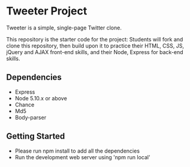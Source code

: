 # Tweeter Project

Tweeter is a simple, single-page Twitter clone.

This repository is the starter code for the project: Students will fork and clone this repository, then build upon it to practice their HTML, CSS, JS, jQuery and AJAX front-end skills, and their Node, Express for back-end skills.



## Dependencies

- Express
- Node 5.10.x or above
- Chance 
- Md5
- Body-parser



## Getting Started

- Please run npm install to add all the dependencies
- Run the development web server using 'npm run local'

